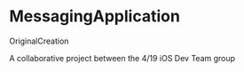 # MessagingApplication
OriginalCreation

A collaborative project between the 4/19 iOS Dev Team group
